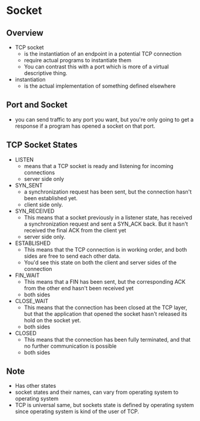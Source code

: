 # Socket

## Overview
* TCP socket
  * is the instantiation of an endpoint in a potential TCP connection
  * require actual programs to instantiate them
  * You can contrast this with a port which is more of a virtual descriptive thing.
* instantiation
  * is the actual implementation of something defined elsewhere


## Port and Socket
* you can send traffic to any port you want, but you're only going to get a response if a program has opened a socket on that port.


## TCP Socket States
* LISTEN
  * means that a TCP socket is ready and listening for incoming connections
  * server side only
* SYN_SENT
  * a synchronization request has been sent, but the connection hasn't been established yet.
  * client side only.
* SYN_RECEIVED
  * This means that a socket previously in a listener state, has received a synchronization request and sent a SYN_ACK back. But it hasn't received the final ACK from the client yet
  * server side only.
* ESTABLISHED
  * This means that the TCP connection is in working order, and both sides are free to send each other data.
  * You'd see this state on both the client and server sides of the connection
* FIN_WAIT
  * This means that a FIN has been sent, but the corresponding ACK from the other end hasn't been received yet
  * both sides
* CLOSE_WAIT
  * This means that the connection has been closed at the TCP layer, but that the application that opened the socket hasn't released its hold on the socket yet.
  * both sides
* CLOSED
  * This means that the connection has been fully terminated, and that no further communication is possible
  * both sides

## Note
* Has other states
* socket states and their names, can vary from operating system to operating system
* TCP is universal same, but sockets state is defined by operating system since operating system is kind of the user of TCP.
